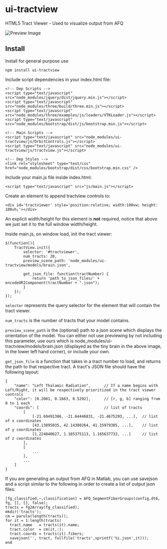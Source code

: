 # ui-tractview
HTML5 Tract Viewer - Used to visualize output from AFQ

![Preview Image](https://raw.githubusercontent.com/stevengeeky/ui-tractview/master/images/preview.png)

## Install

Install for general purpose use

```
npm install ui-tractview
```

Include script dependencies in your index.html file:

```
<!-- Dep Scripts -->
<script type="text/javascript" src="node_modules/jquery/dist/jquery.min.js"></script>
<script type="text/javascript" src="node_modules/three/build/three.min.js"></script>
<script type="text/javascript" src="node_modules/three/examples/js/loaders/VTKLoader.js"></script>
<script type="text/javascript" src="node_modules/bootstrap/dist/js/bootstrap.min.js"></script>

<!-- Main Scripts -->
<script type="text/javascript" src="node_modules/ui-tractview/js/OrbitControls.js"></script>
<script type="text/javascript" src="node_modules/ui-tractview/js/tractview.js"></script>

<!-- Dep Styles -->
<link rel="stylesheet" type="text/css" href="node_modules/bootstrap/dist/css/bootstrap.min.css" />
```

Include your main.js file inside index.html:

`<script type="text/javascript" src="js/main.js"></script>`

Create an element to append tractview controls to:

`<div id='tractviewer' style='position:relative; width:100vw; height: 100vh;'></div>`

An explicit width/height for this element is **not** required, notice that above we just set it to the full window width/height.

Inside main.js, on window load, init the tract viewer:

```
$(function(){
    TractView.init({
        selector: '#tractviewer',
        num_tracts: 20,
        preview_scene_path: 'node_modules/ui-tractview/models/brain.json',
        
        get_json_file: function(tractNumber) {
            return 'path_to_json_files/' + encodeURIComponent(tractNumber + ".json");
        }
    });
});
```

`selector` represents the query selector for the element that will contain the tract viewer.

`num_tracts` is the number of tracts that your model contains.

`preview_scene_path` is the (optional) path to a json scene which displays the orientation of the model. You can either not use previewing by not including this parameter, use ours which is node_modules/ui-tractview/models/brain.json (displayed as the tiny brain in the above image, in the lower left hand corner), or include your own.

`get_json_file` is a function that takes in a tract number to load, and returns the path to that respective tract. A tract's JSON file should have the following layout:

```
{
    "name": "Left Thalamic Radiation",      // If a name begins with Left/Right, it will be respectively prioritized in the tract viewer controls
    "color": [0.2081, 0.1663, 0.5292],      // [r, g, b] ranging from 0 to 1 each
    "coords": [                             // list of tracts
        [
            [-21.69491386, -21.64446831, -21.4675293, ...],  // list of x coordinates
            [43.13895035, 42.14380264, 41.15979385, ...],    // list of y coordinates
            [1.224040627, 1.165375113, 1.165637732, ...]     // list of z coordinates
        ],
        [
            ...
        ],
        ...
    ]
}
```

If you are generating an output from AFQ in Matlab, you can use savejson and a script similar to the following in order to create a list of output json files:

```
[fg_classified,~,classification] = AFQ_SegmentFiberGroups(config.dt6, fg, [], [], false);
tracts = fg2Array(fg_classified);
mkdir('tracts');
cm = parula(length(tracts));
for it = 1:length(tracts)
  tract.name   = tracts(it).name;
  tract.color  = cm(it,:);
  tract.coords = tracts(it).fibers;
  savejson('', tract, fullfile('tracts',sprintf('%i.json',it)));
end
```